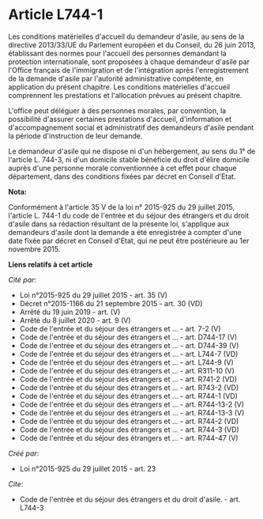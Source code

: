 # Article L744-1

Les conditions matérielles d'accueil du demandeur d'asile, au sens de la directive 2013/33/UE du Parlement européen et du
Conseil, du 26 juin 2013, établissant des normes pour l'accueil des personnes demandant la protection internationale, sont
proposées à chaque demandeur d'asile par l'Office français de l'immigration et de l'intégration après l'enregistrement de la
demande d'asile par l'autorité administrative compétente, en application du présent chapitre. Les conditions matérielles
d'accueil comprennent les prestations et l'allocation prévues au présent chapitre. 

L'office peut déléguer à des personnes morales, par convention, la possibilité d'assurer certaines prestations d'accueil,
d'information et d'accompagnement social et administratif des demandeurs d'asile pendant la période d'instruction de leur
demande. 

Le demandeur d'asile qui ne dispose ni d'un hébergement, au sens du 1° de l'article L. 744-3, ni d'un domicile stable
bénéficie du droit d'élire domicile auprès d'une personne morale conventionnée à cet effet pour chaque département, dans des
conditions fixées par décret en Conseil d'Etat.

**Nota:**

Conformément à l'article 35 V de la loi n° 2015-925 du 29 juillet 2015, l'article L. 744-1 du code de l'entrée et du séjour
des étrangers et du droit d'asile dans sa rédaction résultant de la présente loi, s'applique aux demandeurs d'asile dont la
demande a été enregistrée à compter d'une date fixée par décret en Conseil d'Etat, qui ne peut être postérieure au 1er
novembre 2015.

**Liens relatifs à cet article**

_Cité par_:

  - Loi n°2015-925 du 29 juillet 2015 - art. 35 (V)
  - Décret n°2015-1166 du 21 septembre 2015 - art. 30 (VD)
  - Arrêté du 19 juin 2019 - art. (V)
  - Arrêté du 8 juillet 2020 - art. 9 (V)
  - Code de l'entrée et du séjour des étrangers et ... - art. 7-2 (V)
  - Code de l'entrée et du séjour des étrangers et ... - art. D744-17 (V)
  - Code de l'entrée et du séjour des étrangers et ... - art. D744-39 (V)
  - Code de l'entrée et du séjour des étrangers et ... - art. L744-7 (VD)
  - Code de l'entrée et du séjour des étrangers et ... - art. L744-9 (V)
  - Code de l'entrée et du séjour des étrangers et ... - art. R311-10 (V)
  - Code de l'entrée et du séjour des étrangers et ... - art. R741-2 (VD)
  - Code de l'entrée et du séjour des étrangers et ... - art. R743-2 (VD)
  - Code de l'entrée et du séjour des étrangers et ... - art. R744-1 (VD)
  - Code de l'entrée et du séjour des étrangers et ... - art. R744-13-2 (V)
  - Code de l'entrée et du séjour des étrangers et ... - art. R744-13-3 (V)
  - Code de l'entrée et du séjour des étrangers et ... - art. R744-2 (VD)
  - Code de l'entrée et du séjour des étrangers et ... - art. R744-3 (VD)
  - Code de l'entrée et du séjour des étrangers et ... - art. R744-47 (V)

_Créé par_:

  - Loi n°2015-925 du 29 juillet 2015 - art. 23

_Cite_:

  - Code de l'entrée et du séjour des étrangers et du droit d'asile. - art. L744-3
